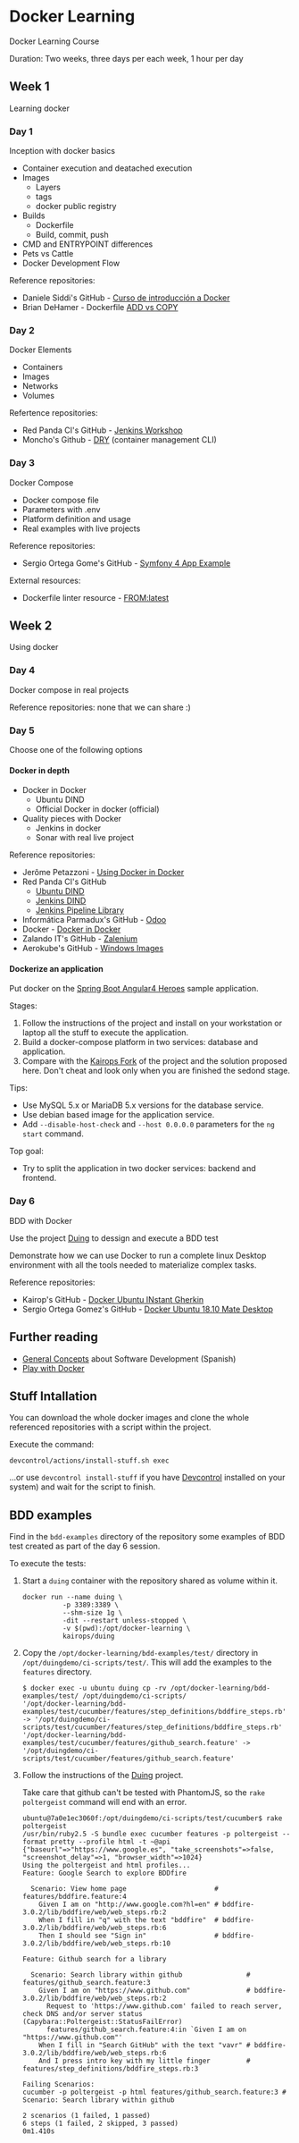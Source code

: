 # Docker Learning

Docker Learning Course

Duration: Two weeks, three days per each week, 1 hour per day

## Week 1

Learning docker

### Day 1

Inception with docker basics

- Container execution and deatached execution
- Images
  - Layers
  - tags
  - docker public registry
- Builds
  - Dockerfile
  - Build, commit, push
- CMD and ENTRYPOINT differences
- Pets vs Cattle
- Docker Development Flow

Reference repositories:

- Daniele Siddi's GitHub - [Curso de introducción a Docker](https://github.com/danielesiddi/docker-course)
- Brian DeHamer - Dockerfile [ADD vs COPY](https://www.ctl.io/developers/blog/post/dockerfile-add-vs-copy/)

### Day 2

Docker Elements

- Containers
- Images
- Networks
- Volumes

Refertence repositories:

- Red Panda CI's GitHub - [Jenkins Workshop](https://github.com/red-panda-ci/jenkins-workshop)
- Moncho's Github - [DRY](https://github.com/moncho/dry) (container management CLI)

### Day 3

Docker Compose

- Docker compose file
- Parameters with .env
- Platform definition and usage
- Real examples with live projects

Reference repositories:

- Sergio Ortega Gome's GitHub - [Symfony 4 App Example](https://github.com/sergioortegagomez/red-panda-ci-symfony)

External resources:

- Dockerfile linter resource - [FROM:latest](https://www.fromlatest.io)

## Week 2

Using docker

### Day 4

Docker compose in real projects

Reference repositories: none that we can share :)

### Day 5

Choose one of the following options

#### Docker in depth

- Docker in Docker
  - Ubuntu DIND
  - Official Docker in docker (official)
- Quality pieces with Docker
  - Jenkins in docker
  - Sonar with real live project

Reference repositories:

- Jerôme Petazzoni - [Using Docker in Docker](https://jpetazzo.github.io/2015/09/03/do-not-use-docker-in-docker-for-ci/)
- Red Panda CI's GitHub
  - [Ubuntu DIND](https://github.com/red-panda-ci/ubuntu-dind)
  - [Jenkins DIND](https://github.com/red-panda-ci/jenkins-dind)
  - [Jenkins Pipeline Library](https://github.com/red-panda-ci/jenkins-pipeline-library)
- Informática Parmadux's GitHub - [Odoo](https://github.com/informaticaph/PXGO_00064_2014_PHA)
- Docker - [Docker in Docker](https://hub.docker.com/_/docker)
- Zalando IT's GitHub - [Zalenium](https://github.com/zalando/zalenium)
- Aerokube's GitHub - [Windows Images](https://github.com/aerokube/windows-images)

#### Dockerize an application

Put docker on the [Spring Boot Angular4 Heroes](https://github.com/gaoxinwen/spring-boot-angular4-heroes) sample application.

Stages:

1. Follow the instructions of the project and install on your workstation or laptop all the stuff to execute the application.
2. Build a docker-compose platform in two services: database and application.
3. Compare with the [Kairops Fork](https://github.com/kairops/spring-boot-angular4-heroes/tree/feature/dockernice) of the project and the solution proposed here. Don't cheat and look only when you are finished the sedond stage.

Tips:

- Use MySQL 5.x or MariaDB 5.x versions for the database service.
- Use debian based image for the application service.
- Add `--disable-host-check` and `--host 0.0.0.0` parameters for the `ng start` command.

Top goal:

- Try to split the application in two docker services: backend and frontend.

### Day 6

BDD with Docker

Use the project [Duing](https://github.com/kairops/docker-ubuntu-xrdp-mate-custom/tree/master/duing) to dessign and execute a BDD test

Demonstrate how we can use Docker to run a complete linux Desktop environment with all the tools needed to materialize complex tasks.

Reference repositories:

- Kairop's GitHub - [Docker Ubuntu INstant Gherkin](https://github.com/kairops/docker-ubuntu-xrdp-mate-custom/tree/master/duing)
- Sergio Ortega Gomez's GitHub - [Docker Ubuntu 18.10 Mate Desktop](https://github.com/sergioortegagomez/docker-ubuntu-cucumber)

## Further reading

- [General Concepts](https://github.com/kairops/general-concepts/blob/master/es/toc.md) about Software Development (Spanish)
- [Play with Docker](https://training.play-with-docker.com)

## Stuff Intallation

You can download the whole docker images and clone the whole referenced repositories with a script within the project.

Execute the command:

```console
devcontrol/actions/install-stuff.sh exec
```

...or use `devcontrol install-stuff` if you have [Devcontrol](https://github.com/teecke/devcontrol) installed on your system) and wait for the script to finish.

## BDD examples

Find in the `bdd-examples` directory of the repository some examples of BDD test created as part of the day 6 session.

To execute the tests:

1. Start a `duing` container with the repository shared as volume within it.

    ```console
    docker run --name duing \
              -p 3389:3389 \
              --shm-size 1g \
              -dit --restart unless-stopped \
              -v $(pwd):/opt/docker-learning \
              kairops/duing
    ```

2. Copy the `/opt/docker-learning/bdd-examples/test/` directory in `/opt/duingdemo/ci-scripts/test/`. This will add the examples to the `features` directory.

    ```console
    $ docker exec -u ubuntu duing cp -rv /opt/docker-learning/bdd-examples/test/ /opt/duingdemo/ci-scripts/
    '/opt/docker-learning/bdd-examples/test/cucumber/features/step_definitions/bddfire_steps.rb' -> '/opt/duingdemo/ci-scripts/test/cucumber/features/step_definitions/bddfire_steps.rb'
    '/opt/docker-learning/bdd-examples/test/cucumber/features/github_search.feature' -> '/opt/duingdemo/ci-scripts/test/cucumber/features/github_search.feature'
    ```

3. Follow the instructions of the [Duing](https://github.com/kairops/docker-ubuntu-xrdp-mate-custom/tree/master/duing) project.

    Take care that github can't be tested with PhantomJS, so the `rake poltergeist` command will end with an error.

    ```console
    ubuntu@7a0e1ec3060f:/opt/duingdemo/ci-scripts/test/cucumber$ rake poltergeist
    /usr/bin/ruby2.5 -S bundle exec cucumber features -p poltergeist --format pretty --profile html -t ~@api
    {"baseurl"=>"https://www.google.es", "take_screenshots"=>false, "screenshot_delay"=>1, "browser_width"=>1024}
    Using the poltergeist and html profiles...
    Feature: Google Search to explore BDDfire

      Scenario: View home page                      # features/bddfire.feature:4
        Given I am on "http://www.google.com?hl=en" # bddfire-3.0.2/lib/bddfire/web/web_steps.rb:2
        When I fill in "q" with the text "bddfire"  # bddfire-3.0.2/lib/bddfire/web/web_steps.rb:6
        Then I should see "Sign in"                 # bddfire-3.0.2/lib/bddfire/web/web_steps.rb:10

    Feature: Github search for a library

      Scenario: Search library within github                # features/github_search.feature:3
        Given I am on "https://www.github.com"              # bddfire-3.0.2/lib/bddfire/web/web_steps.rb:2
          Request to 'https://www.github.com' failed to reach server, check DNS and/or server status (Capybara::Poltergeist::StatusFailError)
          features/github_search.feature:4:in `Given I am on "https://www.github.com"'
        When I fill in "Search GitHub" with the text "vavr" # bddfire-3.0.2/lib/bddfire/web/web_steps.rb:6
        And I press intro key with my little finger         # features/step_definitions/bddfire_steps.rb:3

    Failing Scenarios:
    cucumber -p poltergeist -p html features/github_search.feature:3 # Scenario: Search library within github

    2 scenarios (1 failed, 1 passed)
    6 steps (1 failed, 2 skipped, 3 passed)
    0m1.410s
    ```
